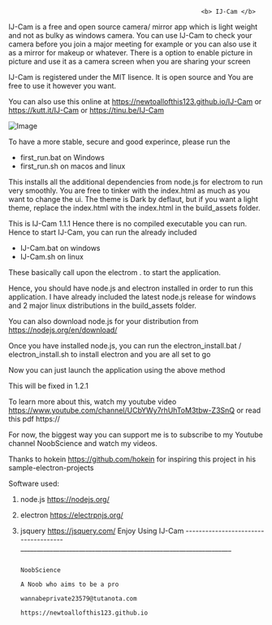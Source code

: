                                                          <b> IJ-Cam </b>

IJ-Cam is a free and open source camera/ mirror app which is light weight and not as bulky as windows camera.
You can use IJ-Cam to check your camera before you join a major meeting for example or you can also use it as a mirror for makeup or whatever. There is a option to enable picture in picture and use it as a camera screen when you are sharing your screen

IJ-Cam is registered under the MIT lisence. It is open source and You are free to use it however you want.

You can also use this online at https://newtoallofthis123.github.io/IJ-Cam or https://kutt.it/IJ-Cam or https://tinu.be/IJ-Cam

![Image](https://github.com/newtoallofthis123/IJ-Cam/blob/main/build_assets/icon.ico)


To have a more stable, secure and good experince, please run the 

- first_run.bat on Windows
- first_run.sh  on macos and linux

This installs all the additional dependencies from node.js for electrom to run very smoothly.
You are free to tinker with the index.html as much as you want to change the ui.
The theme is Dark by deflaut, but if you want a light theme, replace the index.html with the index.html in the build_assets folder.

This is IJ-Cam 1.1.1 Hence there is no compiled executable you can run. 
Hence to start IJ-Cam, you can run the already included

- IJ-Cam.bat on windows
- IJ-Cam.sh  on linux

These basically call upon the electrom . to start the application.

Hence, you should have node.js and electron installed in order to run this application.
I have already included the latest node.js release for windows and 2 major linux distributions in the build_assets folder.

You can also download node.js for your distribution from https://nodejs.org/en/download/

Once you have installed node.js, you can run the electron_install.bat / electron_install.sh to install electron and you are all set to go

Now you can just launch the application using the above method

This will be fixed in 1.2.1

To learn more about this, watch my youtube video https://www.youtube.com/channel/UCbYWy7rhUhToM3tbw-Z3SnQ or read this pdf https://

For now, the biggest way you can support me is to subscribe to my Youtube channel NoobScience and watch my videos.

Thanks to hokein https://github.com/hokein for inspiring this project in his sample-electron-projects

Software used:
1. node.js https://nodejs.org/
2. electron https://electrpnjs.org/
3. jsquery https://jsquery.com/
                                                          Enjoy Using IJ-Cam
-------------------------------------_________________________________________________________________
                                                                                                                  
														                                                                                       NoobScience
																															        A Noob who aims to be a pro
																																wannabeprivate23579@tutanota.com
																														      https://newtoallofthis123.github.io
